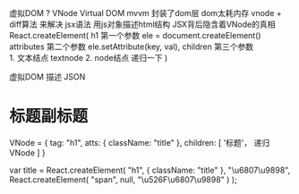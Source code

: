 虚拟DOM ? VNode  Virtual DOM
mvvm 封装了dom层
dom太耗内存
vnode + diff算法 来解决
jsx语法
用js对象描述html结构
JSX背后隐含着VNode的真相
React.createElement(
    h1 第一个参数  ele = document.createElement()
    attributes 第二个参数 ele.setAttribute(key, val),
    children 第三个参数  
        1. 文本结点  textnode
        2. node结点 递归一下
)

虚拟DOM 描述 JSON
<h1 className="title">标题<span>副标题</span></h1> 
VNode = {
    tag: "h1",
    atts: {
        className: "title"
    },
    children: [
        '标题'，
        递归 VNode
    ]
}

var title = React.createElement(
  "h1",
  { className: "title" },
  "\u6807\u9898",
  React.createElement(
    "span",
    null,
    "\u526F\u6807\u9898"
  )
);